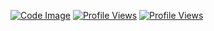 [![Code Image](https://i.imgur.com/kSUpQ4u.png)][1]
[![Profile Views](https://komarev.com/ghpvc/?username=ZachTheDev&color=FFB49D&label=Profile+Views)][1]
[![Profile Views](https://visitcount.itsvg.in/api?id=ZachTheDev&label=Profile%20Views&color=7&icon=5&pretty=true)](https://visitcount.itsvg.in)

[1]: https://zachthe.dev
